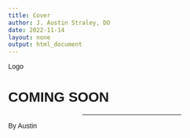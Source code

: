 ```yaml
---
title: Cover
author: J. Austin Straley, DO
date: 2022-11-14
layout: none
output: html_document
---
```


<!DOCTYPE html>
<html>
<head>
<title>W3.CSS Template</title>
<meta charset="UTF-8">
<meta name="viewport" content="width=device-width, initial-scale=1">
<link rel="stylesheet" href="https://www.w3schools.com/w3css/4/w3.css">
<link rel="stylesheet" href="https://fonts.googleapis.com/css?family=Raleway">
<style>
body,h1 {font-family: "Raleway", sans-serif}
body, html {height: 100%}
.bgimg {
  background-image: url('../assets/snowy-exit.jpg');
  min-height: 100%;
  background-position: center;
  background-size: cover;
}
</style>
</head>
<body>

<div class="bgimg w3-display-container w3-animate-opacity w3-text-white">
  <div class="w3-display-topleft w3-padding-large w3-xlarge">
    Logo
  </div>
  <div class="w3-display-middle">
    <h1 class="w3-jumbo w3-animate-top">COMING SOON</h1>
    <hr class="w3-border-grey" style="margin:auto;width:40%">
    <p class="w3-large w3-center">By Austin</p>
  </div>
</div>

</body>
</html>
